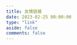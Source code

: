 ```yaml
---
title: 友情链接
date: 2023-02-25 00:00:00
type: "link"
aside: false
comments: false
---
```

<div id="qexo-friends"></div>
<link rel="stylesheet" href="https://cdn.jsdelivr.net/npm/qexo-static/hexo/friends/friends.css"/>
<script src="https://cdn.jsdelivr.net/npm/qexo-static/hexo/friends/friends.js"></script>
<script>loadQexoFriends("qexo-friends", "https://admin.qianf.fun")</script>
